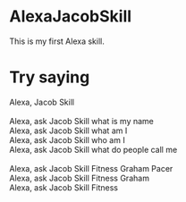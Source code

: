 # AlexaJacobSkill
This is my first Alexa skill.
<br />
# Try saying
Alexa, Jacob Skill
<br />
<br />
Alexa, ask Jacob Skill what is my name
<br />
Alexa, ask Jacob Skill what am I
<br />
Alexa, ask Jacob Skill who am I
<br />
Alexa, ask Jacob Skill what do people call me
<br />
<br />
Alexa, ask Jacob Skill Fitness Graham Pacer
<br />
Alexa, ask Jacob Skill Fitness Graham
<br />
Alexa, ask Jacob Skill Fitness
